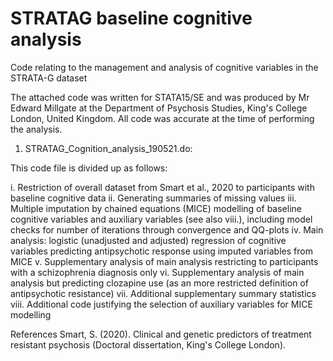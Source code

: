 # STRATAG baseline cognitive analysis
Code relating to the management and analysis of cognitive variables in the STRATA-G dataset

The attached code was written for STATA15/SE and was produced by Mr Edward Millgate at the Department of Psychosis Studies, King's College London, United Kingdom. All code was accurate at the time of performing the analysis.

1. STRATAG_Cognition_analysis_190521.do:

This code file is divided up as follows:

i. Restriction of overall dataset from Smart et al., 2020 to participants with baseline cognitive data
ii. Generating summaries of missing values
iii. Multiple imputation by chained equations (MICE) modelling of baseline cognitive variables and auxiliary variables (see also viii.), including model checks for number of iterations through convergence and QQ-plots
iv. Main analysis: logistic (unadjusted and adjusted) regression of cognitive variables predicting antipsychotic response using imputed variables from MICE
v. Supplementary analysis of main analysis restricting to participants with a schizophrenia diagnosis only
vi. Supplementary analysis of main analysis but predicting clozapine use (as an more restricted definition of antipsychotic resistance)
vii. Additional supplementary summary statistics
viii. Additional code justifying the selection of auxiliary variables for MICE modelling 


References
Smart, S. (2020). Clinical and genetic predictors of treatment resistant psychosis (Doctoral dissertation, King's College London).

